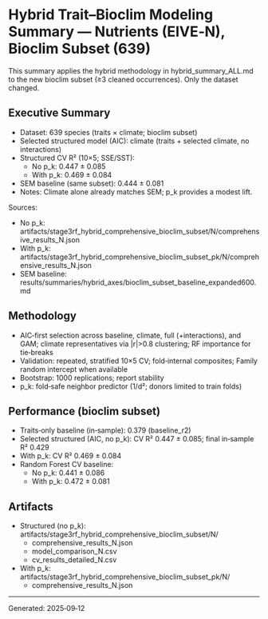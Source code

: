 # Hybrid Trait–Bioclim Modeling Summary — Nutrients (EIVE‑N), Bioclim Subset (639)

This summary applies the hybrid methodology in hybrid_summary_ALL.md to the new bioclim subset (≥3 cleaned occurrences). Only the dataset changed.

## Executive Summary

- Dataset: 639 species (traits × climate; bioclim subset)
- Selected structured model (AIC): climate (traits + selected climate, no interactions)
- Structured CV R² (10×5; SSE/SST):
  - No p_k: 0.447 ± 0.085
  - With p_k: 0.469 ± 0.084
- SEM baseline (same subset): 0.444 ± 0.081
- Notes: Climate alone already matches SEM; p_k provides a modest lift.

Sources:
- No p_k: artifacts/stage3rf_hybrid_comprehensive_bioclim_subset/N/comprehensive_results_N.json
- With p_k: artifacts/stage3rf_hybrid_comprehensive_bioclim_subset_pk/N/comprehensive_results_N.json
- SEM baseline: results/summaries/hybrid_axes/bioclim_subset_baseline_expanded600.md

## Methodology

- AIC‑first selection across baseline, climate, full (+interactions), and GAM; climate representatives via |r|>0.8 clustering; RF importance for tie‑breaks
- Validation: repeated, stratified 10×5 CV; fold‑internal composites; Family random intercept when available
- Bootstrap: 1000 replications; report stability
- p_k: fold‑safe neighbor predictor (1/d²; donors limited to train folds)

## Performance (bioclim subset)

- Traits‑only baseline (in‑sample): 0.379 (baseline_r2)
- Selected structured (AIC, no p_k): CV R² 0.447 ± 0.085; final in‑sample R² 0.429
- With p_k: CV R² 0.469 ± 0.084
- Random Forest CV baseline:
  - No p_k: 0.441 ± 0.086
  - With p_k: 0.472 ± 0.081

## Artifacts

- Structured (no p_k): artifacts/stage3rf_hybrid_comprehensive_bioclim_subset/N/
  - comprehensive_results_N.json
  - model_comparison_N.csv
  - cv_results_detailed_N.csv
- With p_k: artifacts/stage3rf_hybrid_comprehensive_bioclim_subset_pk/N/
  - comprehensive_results_N.json

---
Generated: 2025‑09‑12
